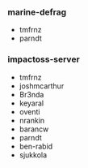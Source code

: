 ### marine-defrag
- tmfrnz
- parndt

### impactoss-server
- tmfrnz
- joshmcarthur
- Br3nda
- keyaral
- oventi
- nrankin
- barancw
- parndt
- ben-rabid
- sjukkola

